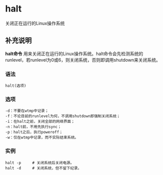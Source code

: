 halt
===

关闭正在运行的Linux操作系统

## 补充说明

**halt命令** 用来关闭正在运行的Linux操作系统。halt命令会先检测系统的runlevel，若runlevel为0或6，则关闭系统，否则即调用shutdown来关闭系统。

### 语法  

```shell
halt(选项)
```

### 选项  

```shell
-d：不要在wtmp中记录；
-f：不论目前的runlevel为何，不调用shutdown即强制关闭系统；
-i：在halt之前，关闭全部的网络界面；
-n：halt前，不用先执行sync；
-p：halt之后，执行poweroff；
-w：仅在wtmp中记录，而不实际结束系统。
```

### 实例  

```shell
halt -p     # 关闭系统后关闭电源。
halt -d     # 关闭系统，但不留下纪录。
```


<!-- Linux命令行搜索引擎：https://jaywcjlove.github.io/linux-command/ -->